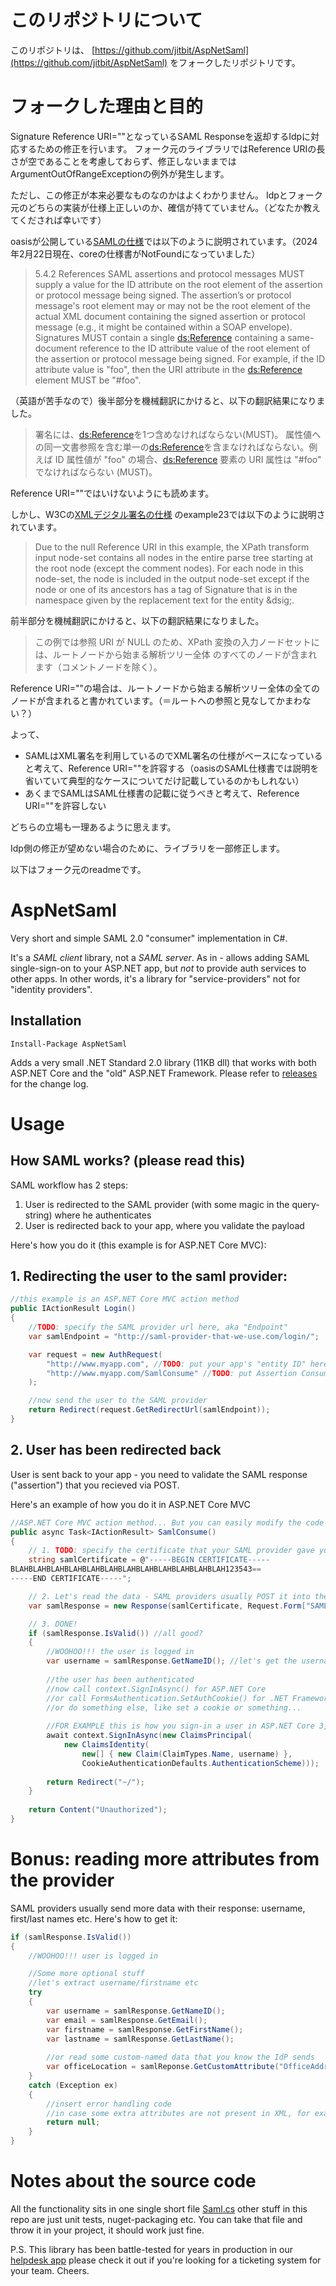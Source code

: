 # このリポジトリについて
このリポジトリは、
[https://github.com/jitbit/AspNetSaml](https://github.com/jitbit/AspNetSaml)
をフォークしたリポジトリです。

# フォークした理由と目的
Signature Reference URI=""となっているSAML Responseを返却するIdpに対応するための修正を行います。
フォーク元のライブラリではReference URIの長さが空であることを考慮しておらず、修正しないままではArgumentOutOfRangeExceptionの例外が発生します。

ただし、この修正が本来必要なものなのかはよくわかりません。
Idpとフォーク元のどちらの実装が仕様上正しいのか、確信が持てていません。（どなたか教えてくだされば幸いです）

oasisが公開している[SAMLの仕様](https://wiki.oasis-open.org/security/FrontPage)では以下のように説明されています。（2024年2月22日現在、coreの仕様書がNotFoundになっていました）
>5.4.2 References
>SAML assertions and protocol messages MUST supply a value for the ID attribute on the root element of
the assertion or protocol message being signed. The assertion’s or protocol message's root element may
or may not be the root element of the actual XML document containing the signed assertion or protocol
message (e.g., it might be contained within a SOAP envelope).
Signatures MUST contain a single <ds:Reference> containing a same-document reference to the ID
attribute value of the root element of the assertion or protocol message being signed. For example, if the
ID attribute value is "foo", then the URI attribute in the <ds:Reference> element MUST be "#foo".

（英語が苦手なので）後半部分を機械翻訳にかけると、以下の翻訳結果になりました。
>署名には、<ds:Reference>を1つ含めなければならない(MUST)。
属性値への同一文書参照を含む単一の<ds:Reference>を含まなければならない。例えば
ID 属性値が "foo" の場合、<ds:Reference> 要素の URI 属性は "#foo" でなければならない (MUST)。

Reference URI=""ではいけないようにも読めます。

しかし、W3Cの[XMLデジタル署名の仕様](https://www.w3.org/TR/xmldsig-core/)
のexample23では以下のように説明されています。
>Due to the null Reference URI in this example, the XPath transform input node-set contains all nodes in the entire parse tree starting at the root node (except the comment nodes). For each node in this node-set, the node is included in the output node-set except if the node or one of its ancestors has a tag of Signature that is in the namespace given by the replacement text for the entity &dsig;.

前半部分を機械翻訳にかけると、以下の翻訳結果になりました。
>この例では参照 URI が NULL のため、XPath 変換の入力ノードセットには、ルートノードから始まる解析ツリー全体 のすべてのノードが含まれます（コメントノードを除く）。

Reference URI=""の場合は、ルートノードから始まる解析ツリー全体の全てのノードが含まれると書かれています。（＝ルートへの参照と見なしてかまわない？）

よって、

- SAMLはXML署名を利用しているのでXML署名の仕様がベースになっていると考えて、Reference URI=""を許容する（oasisのSAML仕様書では説明を省いていて典型的なケースについてだけ記載しているのかもしれない）
- あくまでSAMLはSAML仕様書の記載に従うべきと考えて、Reference URI=""を許容しない

どちらの立場も一理あるように思えます。

Idp側の修正が望めない場合のために、ライブラリを一部修正します。

以下はフォーク元のreadmeです。

<!--![](https://github.com/jitbit/AspNetSaml/actions/workflows/dotnet.yml/badge.svg)-->

# AspNetSaml

Very short and simple SAML 2.0 "consumer" implementation in C#.

It's a *SAML client* library, not a *SAML server*. As in - allows adding SAML single-sign-on to your ASP.NET app, but *not* to provide auth services to other apps. In other words, it's a library for "service-providers" not for "identity providers".

## Installation

`Install-Package AspNetSaml`

Adds a very small .NET Standard 2.0 library (11KB dll) that works with both ASP.NET Core and the "old" ASP.NET Framework. Please refer to [releases](https://github.com/jitbit/AspNetSaml/releases) for the change log.

# Usage

## How SAML works? (please read this)

SAML workflow has 2 steps:

1. User is redirected to the SAML provider (with some magic in the query-string) where he authenticates
2. User is redirected back to your app, where you validate the payload

Here's how you do it (this example is for ASP.NET Core MVC):

## 1. Redirecting the user to the saml provider:

```c#
//this example is an ASP.NET Core MVC action method
public IActionResult Login()
{
	//TODO: specify the SAML provider url here, aka "Endpoint"
	var samlEndpoint = "http://saml-provider-that-we-use.com/login/";

	var request = new AuthRequest(
		"http://www.myapp.com", //TODO: put your app's "entity ID" here
		"http://www.myapp.com/SamlConsume" //TODO: put Assertion Consumer URL (where the provider should redirect users after authenticating)
	);

	//now send the user to the SAML provider
	return Redirect(request.GetRedirectUrl(samlEndpoint));
}
```

## 2. User has been redirected back

User is sent back to your app - you need to validate the SAML response ("assertion") that you recieved via POST.

Here's an example of how you do it in ASP.NET Core MVC

```c#
//ASP.NET Core MVC action method... But you can easily modify the code for old .NET Framework, Web-forms etc.
public async Task<IActionResult> SamlConsume()
{
	// 1. TODO: specify the certificate that your SAML provider gave you
	string samlCertificate = @"-----BEGIN CERTIFICATE-----
BLAHBLAHBLAHBLAHBLAHBLAHBLAHBLAHBLAHBLAHBLAHBLAH123543==
-----END CERTIFICATE-----";

	// 2. Let's read the data - SAML providers usually POST it into the "SAMLResponse" var
	var samlResponse = new Response(samlCertificate, Request.Form["SAMLResponse"]);

	// 3. DONE!
	if (samlResponse.IsValid()) //all good?
	{
		//WOOHOO!!! the user is logged in
		var username = samlResponse.GetNameID(); //let's get the username
		
		//the user has been authenticated
		//now call context.SignInAsync() for ASP.NET Core
		//or call FormsAuthentication.SetAuthCookie() for .NET Framework
		//or do something else, like set a cookie or something...
		
		//FOR EXAMPLE this is how you sign-in a user in ASP.NET Core 3,5,6,7
		await context.SignInAsync(new ClaimsPrincipal(
			new ClaimsIdentity(
				new[] { new Claim(ClaimTypes.Name, username) },
				CookieAuthenticationDefaults.AuthenticationScheme)));
		
		return Redirect("~/");
	}
	
	return Content("Unauthorized");
}
```

# Bonus: reading more attributes from the provider

SAML providers usually send more data with their response: username, first/last names etc. Here's how to get it:

```c#
if (samlResponse.IsValid())
{
	//WOOHOO!!! user is logged in

	//Some more optional stuff
	//let's extract username/firstname etc
	try
	{
		var username = samlResponse.GetNameID();
		var email = samlResponse.GetEmail();
		var firstname = samlResponse.GetFirstName();
		var lastname = samlResponse.GetLastName();
		
		//or read some custom-named data that you know the IdP sends
		var officeLocation = samlReponse.GetCustomAttribute("OfficeAddress");
	}
	catch (Exception ex)
	{
		//insert error handling code
		//in case some extra attributes are not present in XML, for example
		return null;
	}
}
```

# Notes about the source code

All the functionality sits in one single short file [Saml.cs](https://github.com/jitbit/AspNetSaml/blob/master/AspNetSaml/Saml.cs) other stuff in this repo are just unit tests, nuget-packaging etc. You can take that file and throw it in your project, it should work just fine.

P.S. This library has been battle-tested for years in production in our [helpdesk app](https://www.jitbit.com/helpdesk/) please check it out if you're looking for a ticketing system for your team. Cheers.
